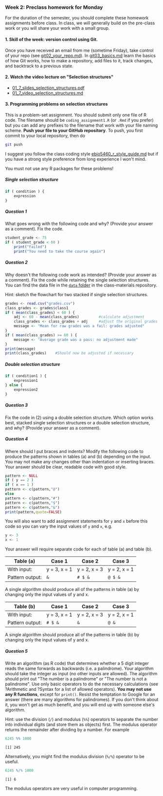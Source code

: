 ### Week 2: Preclass homework for Monday

For the duration of the semester, you should complete these homework assignments before class. In class, we will generally build on the pre-class work or you will share your work with a small group.

#### 1. **Skill of the week:** version control using Git.

Once you have received an email from me (sometime Friday), take control of your repo (see [git02_your_repo.md](skills_tutorials/git02_your_repo.md)). In [git03_basics.md](skills_tutorials/git03_basics.md) learn the basics of how Git works, how to make a repository, add files to it, track changes, and backtrack to a previous state.

#### 2. Watch the video lecture on "Selection structures"

* [01_7_slides_selection_structures.pdf](01_7_slides_selection_structures.pdf)
* [01_7_video_selection_structures.md](01_7_video_selection_structures.md)

#### 3. Programming problems on selection structures

This is a problem-set assignment. You should submit only one file of R code. The filename should be `coding_assignment1.R` (or `.Rmd` if you prefer) but you can add any prefixes to the filename that work with your file naming scheme. **Push your file to your GitHub repository**. To push, you first commit to your local repository, then do

```bash
git push
```

I suggest you follow the class coding style [ebio5460_r_style_guide.md](skills_tutorials/ebio5460_r_style_guide.md) but if you have a strong style preference from long experience I won't mind.

You must not use any R packages for these problems!

##### Single selection structure

```R
if ( condition ) {
    expression
}
```

##### Question 1

What goes wrong with the following code and why? (Provide your answer as a comment). Fix the code.

```R
student_grade <- 75
if ( student_grade < 60 )
    print("Failed")
    print("You need to take the course again")
```

##### Question 2

Why doesn't the following code work as intended?  (Provide your answer as a comment). Fix the code while retaining the single selection structures. You can find the data file in the [`data` folder](/data) in the class-materials repository.

Hint: sketch the flowchart for two stacked if single selection structures.

```R
grades <- read.csv("grades.csv")
class_grades <- grades$class1
if ( mean(class_grades) < 60 ) {
    adj <- 60 - mean(class_grades)         #calculate adjustment
    class_grades <- class_grades + adj     #adjust the original grades
    message <- "Mean for raw grades was a fail: grades adjusted"
}
if ( mean(class_grades) >= 60 ) {
    message <- "Average grade was a pass: no adjustment made"
}
print(message)
print(class_grades)    #Should now be adjusted if necessary
```

##### Double selection structure

```R
if ( condition1 ) {
    expression1
} else {
    expression2
}
```

##### Question 3

Fix the code in (2)  using a double selection structure. Which option works best, stacked single selection structures or a double selection structure, and why? (Provide your answer as a comment).

##### Question 4

Where should I put braces and indents? Modify the following code to produce the patterns shown in tables (a) and (b) depending on the input. You may not make any changes other than indentation or inserting braces. Your answer should be clear, readable code with good style.

```R
pattern <- NULL
if ( y == 2 )
if ( x == 1 )
pattern <- c(pattern,"@")
else
pattern <- c(pattern,"#")
pattern <- c(pattern,"$")
pattern <- c(pattern,"&")
print(pattern,quote=FALSE)
```

You will also want to add assignment statements for `y` and `x` before this code so you can vary the input values of `y` and `x`, e.g.

```R
y <- 3
x <- 1
```

Your answer will require separate code for each of table (a) and table (b).

| Table (a)       | Case 1       | Case 2       | Case 3       |
| --------------- | ------------ | ------------ | ------------ |
| With input:     | y = 3, x = 1 | y = 2, x = 3 | y = 2, x = 1 |
| Pattern output: | `&`          | `# $ &`      | `@ $ &`      |

A single algorithm should produce all of the patterns in table (a) by changing only the input values of y and x. 

| Table (b)       | Case 1       | Case 2       | Case 3       |
| --------------- | ------------ | ------------ | ------------ |
| With input:     | y = 3, x = 1 | y = 2, x = 3 | y = 2, x = 1 |
| Pattern output: | `# $ &`      | `&`          | `@ &`        |

A single algorithm should produce all of the patterns in table (b) by changing only the input values of y and x.

##### Question 5

Write an algorithm (as R code) that determines whether a 5 digit integer reads the same forwards as backwards (i.e. a palindrome). Your algorithm should take the integer as input (no other inputs are allowed). The algorithm should print out "The number is a palindrome" or "The number is not a palindrome". Use only basic operators to do the necessary calculations (see ?Arithmetic and ?Syntax for a list of allowed operators). **You may not use any R functions**, except for `print()`. Resist the temptation to Google for an answer (there are many algorithms for palindromes). If you don't think about it, you won't get as much benefit, and you will end up with someone else's algorithm.

Hint: use the division (`/`) and modulus (`%%`) operators to separate the number into individual digits (and store them as objects) first. The modulus operator returns the remainder after dividing by a number. For example

```R
6245 %% 1000
```

```
[1] 245
```

Alternatively, you might find the modulus division (`%/%`) operator to be useful. 

```R
6245 %/% 1000
```

```
[1] 6
```

The modulus operators are very useful in computer programming.
